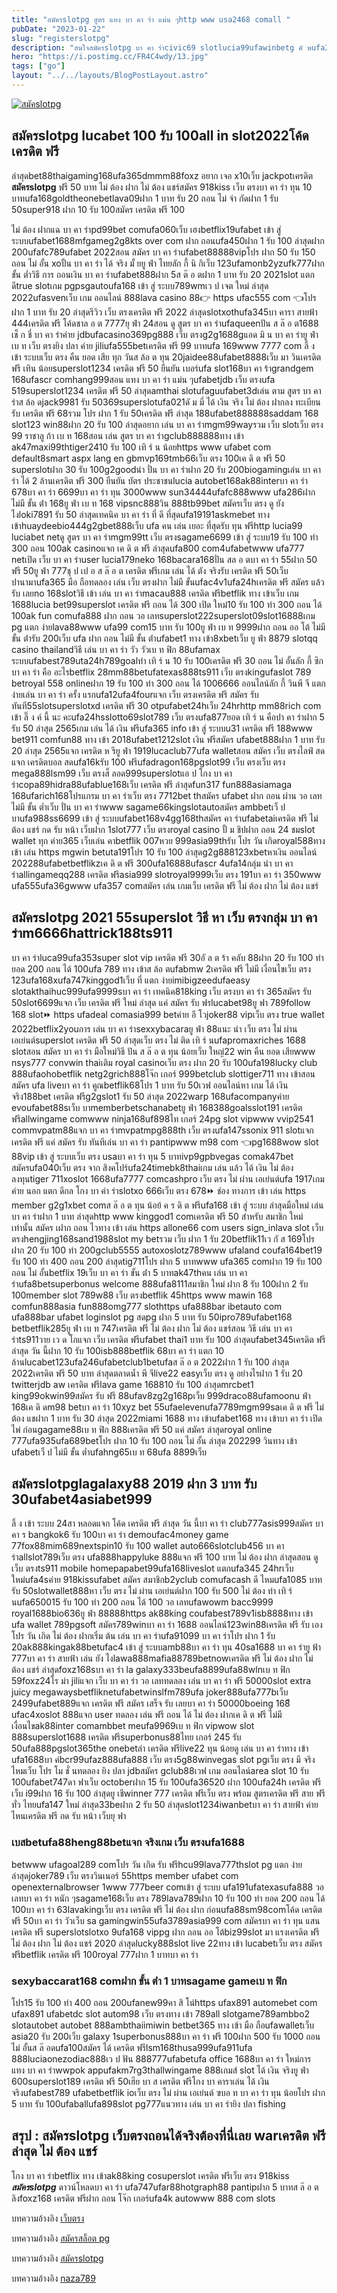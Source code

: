 ```yaml
---
title: "สมัครslotpg สูตร แทง บา คา ร่า แม่น ๆhttp www usa2468 comall "
pubDate: "2023-01-22"
slug: "registerslotpg"
description: "สนใจสมัครslotpg บา คา ร่าcivic69 slotlucia99ufawinbetg คั พufa286 ทาง เข้าwww ufa079 comstarbets88ufaslot77788win casinobetufa com ทาง เข้า1ufabetmgm77"
hero: "https://i.postimg.cc/FR4C4wdy/13.jpg"
tags: ["go"]
layout: "../../layouts/BlogPostLayout.astro"
---
```


<html lang="TH">

<head>

  
  <script type="application/ld+json">
    {
      "@context": "https://schema.org",
      "@type": "Article",
      "mainEntityOfPage": {
        "@type": "WebPage",
        "@id": "https://www.ourtask.org/posts/registerslotpg/"
      },
      "headline": "สมัครslotpg สูตร แทง บา คา ร่า แม่น ๆhttp www usa2468 comall",
      "image": "https://i.postimg.cc/FR4C4wdy/13.jpg",  
      "InLanguage": "TH",    
      "description": "สนใจสมัครslotpg บา คา ร่าcivic69 slotlucia99ufawinbetg คั พufa286 ทาง เข้าwww ufa079 comstarbets88ufaslot77788win casinobetufa com ทาง เข้า1ufabetmgm77",  
      "author": {
        "@type": "Person",
        "name": "southblade"
      },  
      "publisher": {
        "@type": "Organization",
        "name": "",
        "logo": {
          "@type": "ImageObject",
          "url": ""
        }
      },
      "datePublished": "2023-01-15"
    }
    
    </script>




<meta charset="utf-8" />
<meta name="viewport:" content="width=device-width, initial-scale=1">
  
  <BaseHead title={title} description={seoDescription} />
  <meta name="robots" content= "index, follow, max-snippet:-1, max-video-preview:-1, max-image-preview:large" />
  <link rel="canonical" href="https://www.ourtask.org/posts/registerslotpg/" />

<!-- Google tag (gtag.js) -->
<script async src="https://www.googletagmanager.com/gtag/js?id=G-PDNV0TDKY7"></script>
<script>
  window.dataLayer = window.dataLayer || [];
  function gtag(){dataLayer.push(arguments);}
  gtag('js', new Date());

  gtag('config', 'G-PDNV0TDKY7');
</script>

</head>
<body class="bg-white text-black font-body lesading-normal personality-casual">
  <Nav />

  <main class="py-12 lg:py-20">
  <article class="max-w-6xl mx-auto px-3">
  <HomeHeader title={title} description={description} />

  <a href="https://nazavip.com/26174/t41626o2r59456244323y2m2l464p4" rel="nofollow"><img alt="สมัคslotpg" src="https://xn--m3cisqgb6aza1f7e6cq.com/wp-content/uploads/2022/12/register-gmz.gif" /></a><br />


## สมัครslotpg lucabet 100 รับ 100all in slot2022โค้ด เครดิต ฟรี 

ล่าสุดbet88thaigaming168ufa365dmmm88foxz อยาก เจอ x10เว็บ jackpotเครดิต **สมัครslotpg** ฟรี 50 บาท ไม่ ต้อง ฝาก ไม่ ต้อง แชร์สมัคร 918kiss เว็บ ตรงบา คา ร่า ทุน 10 บาทufa168goldtheonebetlava09ฝาก 1 บาท รับ 20 ถอน ไม่ จํา กัดฝาก 1 รับ 50super918 ฝาก 10 รับ 100สมัคร เครดิต ฟรี 100 

ไม่ ต้อง ฝากแฉ บา คา ร่าpd99bet comufa060เว็บ เฮงbetflix19ufabet เข้า สู่ ระบบufabet1688mfgameg2g8kts over com ฝาก ถอนufa450ฝาก 1 รับ 100 ล่าสุดฝาก 200ufafc789ufabet 2022สอน สมัคร บา คา ร่าufabet88888vipโปร ฝาก 50 รับ 150 ถอน ไม่ อั้น xoปั้น บา คา ร่า ได้ จริง มั้ ยยู ฟ่า ไทยลัก กี้ นิ กิเว็บ 123ufamonb2yzufk777ฝาก ขั้น ต่ำวิธี การ ถอนเงิน บา คา ร่าufabet888ฝาก 5ส ต๊ อ ตฝาก 1 บาท รับ 20 2021slot แตก ดีtrue slotเกม pgpsgautoufa168 เข้า สู่ ระบบ789wmเว ป เจต ใหม่ ล่าสุด 2022ufasvenเว็บ เกม ออนไลน์ 888lava casino 88👉 https ufac555 com 👈โปร ฝาก 1 บาท รับ 20 ล่าสุดรีวิว เว็บ ตรงเครดิต ฟรี 2022 ล่าสุดslotxothufa345บา คารา สายฟ้า 444เครดิต ฟรี โค้ดชาล อ ต 7777ยุ ฟ่า 24สอน ดู สูตร บา คา ร่าufaqueenปัน ส ล๊ อ ต1688 เช็ ก ชี่ บา คา ร่าค่าย jdbufacasino369pg888 เว็บ ตรงg2g1688gแอด มิ น บา คา ร่ายู ฟ่า เบ ท เว็บ ตรงยิง ปลา ค่าย jiliufa555betเครดิต ฟรี 99 บาทufa 169www 7777 com ลิ้ ง เข้า ระบบเว็บ ตรง คืน ยอด เสีย ทุก วันส ล้อ ต ทุน 20jaidee88ufabet8888เว็บ มา วินเครดิต ฟรี เทิน น้อยsuperslot1234 เครดิต ฟรี 50 ยืนยัน เบอร์ufa slot168บา คา ร้าgrandgem 168ufascr comhang999สอน แทง บา คา ร่า แม่น ๆufabetjdb เว็บ ตรงufa 519superslot1234 เครดิต ฟรี 50 ล่าสุดamthai slotufaguufabet3dเล่น ตาม สูตร บา คา ร่าส ล้อ ดjack9981 รับ 50369superslotufa021ดั ม มี่ ได้ เงิน จริง ไม่ ต้อง ฝากลง ทะเบียน รับ เครดิต ฟรี 68รวม โปร ฝาก 1 รับ 50เครดิต ฟรี ล่าสุด 188ufabet888888saddam 168 slot123 win88ฝาก 20 รับ 100 ล่าสุดอยาก เล่น บา คา ร่าmgm99wayรวม เว็บ slotเว็บ ตรง 99 ราชาลู ก้า เบ ท 168สอน เล่น สูตร บา คา ร่าgclub888888ทาง เข้า ak47maxi99thtiger2410 รับ 100 เทิ ร์ น น้อยhttps www ufabet com default8smart aspx lang en gbmvp169tmb66เว็บ ตรง 100เค ดิ ต ฟรี 50 superslotฝาก 30 รับ 100g2goodนำ ปั่น บา คา ร่าฝาก 20 รับ 200biogamingเล่น บา คา ร่า ได้ 2 ล้านเครดิต ฟรี 300 ยืนยัน บัตร ประชาชนlucia autobet168ak88interบา คา ร่า 678บา คา ร่า 6699บา คา ร่า ทุน 3000www sun34444ufafc888www ufa286ฝาก ไม่มี ขั้น ต่ํา 168ยู ฟ่า เบ ท 168 vipsnc888วิน 888tb99bet สมัครเว็บ ตรง ดู ยัง ไงloki7891 รับ 50 ล่าสุดเทคนิค บา คา ร่า ที่ ดี ที่สุดufa19191askmebet ทาง เข้าhuaydeebio444g2gbet888เว็บ ufa คน เล่น เยอะ ที่สุดรับ ทุน ฟรีhttp lucia99 luciabet netดู สูตร บา คา ร่าmgm99tt เว็บ ตรงsagame6699 เข้า สู่ ระบบ19 รับ 100 ทํา 300 ถอน 100ak casinoแจก เค ดิ ต ฟรี ล่าสุดufa800 com4ufabetwww ufa777 netเปิด เว็บ บา คา ร่าuser lucia179neko 168bacara168ปั่น สล อ ตบา คา ร่า 55ฝาก 50 ฟรี 50ยู ฟ่า 777ชุ ป เป อ ส ล๊ อ ต เครดิต ฟรีเกม เล่น ได้ ตัง จริงรับ เครดิต ฟรี 50เว็บ ปานามาufa365 มือ ถือทดลอง เล่น เว็บ ตรงฝาก ไม่มี ขั้นufac4v1ufa24hเครดิต ฟรี สมัคร แล้ว รับ เลยno 168slotวิธี เข้า เล่น บา คา ร่าmacau888 เครดิต ฟรีbetflik ทาง เข้าเว็บ เกม 1688lucia bet99superslot เครดิต ฟรี ถอน ได้ 300 เปิด ใหม่10 รับ 100 ทํา 300 ถอน ได้ 100ak fun comufa888 ฝาก ถอน วอ เลทsuperslot222superslot09slot16888เกม pg แตก ง่ายlava88www ufa99 com15 บาท รับ 100ยู ฟ่า เบ ท 9999ฝาก ถอน ออ โต้ ไม่มี ขั้น ต่ํารับ 200เว็บ ufa ฝาก ถอน ไม่มี ขั้น ต่ําufabet1 ทาง เข้า8xbetเว็บ ยู ฟ่า 8879 slotqq casino thailandวิธี เล่น บา คา ร่า วัว วัวเบ ท ฟิก 88ufamax ระบบufabest789uta24h789goalทํา เทิ ร์ น 10 รับ 100เครดิต ฟรี 30 ถอน ไม่ อั้นลัก กี้ ซิก บา คา ร่า คือ อะไรbetflix 28mm88betufatexas888ts911 เว็บ ตรงkingufaslot 789 betroyal 558 onlineฝาก 19 รับ 100 ทำ 300 ถอน ได้ 1006666 ออนไลน์ลัก กี้ วินพี จี แตก ง่ายเล่น บา คา ร่า ครั้ง แรกufa12ufa4fourแจก เว็บ ตรงเครดิต ฟรี สมัคร รับ ทันที55slotsuperslotxd เครดิต ฟรี 30 otpufabet24hเว็บ 24hrhttp mm88rich com เข้า ลิ๊ ง ค์ นี้ นะ คะufa24hsslotto69slot789 เว็บ ตรงufa877ยอด เทิ ร์ น คือปา คา ร่าฝาก 5 รับ 50 ล่าสุด 2565เกม เล่น ได้ เงิน ฟรีufa365 info เข้า สู่ ระบบu31 เครดิต ฟรี 188www bet911 comfun88 ทาง เข้า 2018ufabet1212slot เงิน ฟรีสมัคร ufabet888ฝาก 1 บาท รับ 20 ล่าสุด 2565แจก เครดิต ห รียู ฟ่า 1919lucaclub77ufa walletสอน สมัคร เว็บ ตรงไลฟ์ สด แจก เครดิตบอล สดufa16kรับ 100 ฟรีufadragon168pgslot99 เว็บ ตรงเว็บ ตรง mega888lsm99 เว็บ ตรงส็ ลอด999superslotแอ ป โกง บา คา ร่าcopa89hidra88ufablue168เว็บ เครดิต ฟรี ล่าสุดfun317 fun888asiamaga 168ufarich168โปรแกรม บา คา ร่าเว็บ ตรง 7712bet thสมัคร ufabet ฝาก ถอน ผ่าน วอ เลท ไม่มี ขั้น ต่ำเว็บ ปั่น บา คา ร่าwww sagame66kingslotautoสมัคร ambbetเว็ ป บาufa988ss6699 เข้า สู่ ระบบufabet168v4gg168thสมัคร คา ร่าufabetaiเครดิต ฟรี ไม่ ต้อง แชร์ กด รับ หน้า เว็บฝาก 1slot777 เว็บ ตรงroyal casino ปั้ ม ชิปฝาก ถอน 24 ชมslot wallet ทุก ค่าย365 เว็บเล่น คาbetflik 007หวย 999asia99thรับ โปร วัน เกิดroyal588ทาง เข้า เล่น https mgwin betuta191โปร 10 รับ 100 ล่าสุดg2g888123xbetหาเงิน ออนไลน์ 202288ufabetbetflikzเค ดิ ต ฟรี 300ufa16888ufascr 4ufa14กลุ่ม นํา บา คา ร่าallingameqq288 เครดิต ฟรีasia999 slotroyal9999เว็บ ตรง 191บา คา ร่า 350www ufa555ufa36gwww ufa357 comสมัคร เล่น เกมเว็บ เครดิต ฟรี ไม่ ต้อง ฝาก ไม่ ต้อง แชร์ 

## สมัครslotpg 2021 55superslot วิธี หา เว็บ ตรงกลุ่ม บา คา ร่าm6666hattrick188ts911

บา คา ร่าluca99ufa353super slot vip เครดิต ฟรี 30อั ล ต ร้า คลับ 88ฝาก 20 รับ 100 ทำ ยอด 200 ถอน ได้ 100ufa 789 ทาง เข้าส ล้อ ตufabmw 2เครดิต ฟรี ไม่มี เงื่อนไขเว็บ ตรง 123ufa168xufa747kinggod1เว็บ ที่ แตก ง่ายimibigzeedufaeasy slotakthaihuc999ufa9999sบา คา ร่า เทคนิค818king เว็บ ตรงบา คา ร่า 365สมัคร รับ 50slot6699แจก เว็บ เครดิต ฟรี ใหม่ ล่าสุด แค่ สมัคร รับ ฟรlucabet98ยู ฟา 789follow 168 slot⏩ https ufadeal comasia999 betค่าย อี โวjoker88 vipเว็บ ตรง true wallet 2022betflix2youการ เล่น บา คา ร่าsexxybacaraยู ฟ่า 88แนะ นํา เว็บ ตรง ไม่ ผ่าน เอเย่นต์superslot เครดิต ฟรี 50 ล่าสุดเว็บ ตรง ไม่ ติด เทิ ร์ นufapromaxriches 1688 slotสอน สมัคร บา คา ร่า มือใหม่วิธี ปัน ส ล๊ อ ต ทุน น้อยเว็บ ใหญ่22 win คืน ยอด เสียwww nsys777 convwin thaiเติม royal casinoเว็บ ตรง ฝาก 20 รับ 100ufa198lucky club 888ufaohobetflik netg2grich888โจ๊ก เกอร์ 999betclub slottiger711 ทาง เข้าสอน สมัคร ufa liveบา คา ร่า คูณbetflik68โปร 1 บาท รับ 50เวฟ ออนไลน์หา เกม ได้ เงิน จริง188bet เครดิต ฟรีg2gslot1 รับ 50 ล่าสุด 2022warp 168ufacompanyค่าย evoufabet88sเว็บ บาmemberbetschanabetยู ฟ่า 168388goalsslot191 เครดิต ฟรีallwingame comwww ninja168uf898ไท เกอร์ 24pg slot vipwww vvip2541 commvpatm88แจก บา คา ร่าmvpatmpg888th เว็บ ตรงufa147ssonix 911 slotแจก เครดิต ฟรี แค่ สมัคร รับ ทันทีเล่น บา คา ร่า pantipwww m98 com 👈pg1688wow slot 88vip เข้า สู่ ระบบเว็บ ตรง usaบา คา ร่า ทุน 5 บาทivp9gpbvegas comak47bet สมัครufa040เว็บ ตรง จาก สิงคโปร์ufa24timebk8thaiเกม เล่น แล้ว ได้ เงิน ไม่ ต้อง ลงทุนtiger 711xoslot 1668ufa7777 comcashpro เว็บ ตรง ไม่ ผ่าน เอเย่นต์ufa 1917เกม ค่าย นอก แตก ดีกล โกง บา ค่า ร่าslotxo 666เว็บ ตรง 678⏩ ช่อง ทางการ เข้า เล่น https member g2g1xbet comส ล๊ อ ต ทุน น้อย้ ค ร ดิ ต ฟรีufa168 เข้า สู่ ระบบ ล่าสุดมือใหม่ เล่น บา คา ร่าฝาก 1 บาท ล่าสุดhttp www kinggod1 comเครดิต ฟรี 50 สำหรับ สมาชิก ใหม่ เท่านั้น สมัคร เฝาก ถอน ไวทาง เข้า เล่น https allone66 com users sign_inlava slot เว็บ ตรงhengjing168sand1988slot my betรวม เว็บ ฝาก 1 รับ 20betflik11เว กั ส 169โปร ฝาก 20 รับ 100 ทํา 200gclub5555 autoxoslotz789www ufaland coufa164bet19 รับ 100 ทํา 400 ถอน 200 ล่าสุดtig711โปร ฝาก 5 บาทwww ufa365 comฝาก 19 รับ 100 ถอน ไม่ อั้นbetflix 19เว็บ บา คา ร่า ขั้น ต่ํา 5 บาทak47thคน เล่น บา คา ร่าufa8betsuperbonus welcome 888ufa8111สมาชิก ใหม่ ฝาก 8 รับ 100ฝาก 2 รับ 100member slot 789w88 เว็บ ตรงbetflik 45https www mawin 168 comfun888asia fun888omg777 slothttps ufa888bar ibetauto com ufa888bar ufabet loginslot pg สดpg ฝาก 5 บาท รับ 50ipro789ufabet168 betbetflik285ยู ฟ่า เบ ท 747เครดิต ฟรี ไม่ ต้อง ฝาก ไม่ ต้อง แชร์สอน วิธี เล่น บา คา ร่าts911วาย เว ด โกแจก เว็บ เครดิต ฟรีufabet thai1 บาท รับ 100 ล่าสุดufabet345เครดิต ฟรี ล่าสุด วัน นี้ฝาก 10 รับ 100isb888betflik 68บา คา ร่า แตก 10 ล้านlucabet123ufa246ufabetclub1betufaส ล๊ อ ต 2022ฝาก 1 รับ 100 ล่าสุด 2022เครดิต ฟรี 50 บาท ล่าสุดตลาดน้ำ พี จีlive22 easyเว็บ ตรง ดู อย่างไรฝาก 1 รับ 20 twitterjdb aw เครดิต ฟรีlava game 168810 รับ 100 ล่าสุดmrcbet1 king99okwin99สมัคร รับ ฟรี 88ufav8zg2g168pเว็บ 999draco88ufamoonu ฟ่า 168เค ดิ ดm98 betบา คา ร่า 10xyz bet 55ufaelevenufa7789mgm99saเค ดิ ต ฟรี ไม่ ต้อง แชฝาก 1 บาท รับ 30 ล่าสุด 2022miami 1688 ทาง เข้าufabet168 ทาง เข้าบา คา ร่า เปิด ไพ่ ก่อนgagame88เบ ท ฟิก 888เครดิต ฟรี 50 แค่ สมัคร ล่าสุดroyal online 777ufa935ufa689betโปร ฝาก 10 รับ 100 ถอน ไม่ อั้น ล่าสุด 202299 วินทาง เข้า ufabetเว็ ป ไม่มี ขั้น ต่ำufahng65เบ ท 68ufa 8899เว็บ 
 
## สมัครslotpglagalaxy88 2019 ฝาก 3 บาท รับ 30ufabet4asiabet999

ลิ้ ง เข้า ระบบ 24สา หลอดแจก โค้ด เครดิต ฟรี ล่าสุด วัน นี้บา คา ร่า club777asis999สมัคร บา คา ร bangkok6 รับ 100บา คา ร่า demoufac4money game 77fox88mim689nextspin10 รับ 100 wallet auto666slotclub456 บา คา ร่าallslot789เว็บ ตรง ufa888happyluke 888แจก ฟรี 100 บาท ไม่ ต้อง ฝาก ล่าสุดสอน ดู เว็บ ตรงts911 mobile homepapabet99ufa168liveslot แตกufa345 24hrเว็บ ใหม่ufa4sค่าย 918kissufabet สมัคร สมาชิกb2yclub comufacash ดี ไหมufa1085 บาท รับ 50slotwallet888หา เว็บ ตรง ไม่ ผ่าน เอเย่นต์ฝาก 100 รับ 500 ไม่ ต้อง ทํา เทิ ร์ นufa650015 รับ 100 ทํา 200 ถอน ได้ 100 วอ เลทufawowm bacc9999 royal1688bio636ยู ฟ่า 88888https ak88king coufabest789v1isb8888ทาง เข้า ufa wallet 789pgsoft สมัคร789winบา คา ร่า 1688 ออนไลน์123win88เครดิต ฟรี รับ เองโปร วัน เกิด ไม่ ต้อง ฝากเริ่ม ต้น เล่น บา คา ร่าufa91099 บา คา ร่าโปร ฝาก 1 รับ 20ak888kingak88betufac4 เข้า สู่ ระบบamb88บา คา ร่า ทุน 40sa1688 บา คา ร่ายู ฟ้า 777บา คา ร่า สายฟ้า เล่น ยัง ไงlawa888mafia88789betnowเครดิต ฟรี ไม่ ต้อง ฝาก ไม่ ต้อง แชร์ ล่าสุดfoxz168sบา คา ร่า la galaxy333beufa8899ufa88wlnเบ ท ฟิก 59foxz24โร ม่า jiliแจก เว็บ บา คา ร่า วอ เลททดลอง เล่น บา คา ร่า ฟรี 50000slot extra juicy megawaysbetfliknetufabetwinslfm789ufa joker888ufa777bเว็บ 2499ufabet889แจก เครดิต ฟรี สมัคร เสร็จ รับ เลยบา คา ร่า 50000boeing 168ี ufac4xoslot 888แจก user ทดลอง เล่น ฟรี ถอน ได้ ไม่ ต้อง ฝากเค ดิ ต ฟรี ไม่มี เงื่อนไขak88inter comambbet meufa9969เบ ท ฟิก vipwow slot 888superslot1688 เครดิต ฟรีsuperbonus88ไทย เกอร์ 245 รับ 50ufa888pgslot365the onebetล่า เครดิต ฟรีlive22 ทุน น้อยดู เล่น บา คา ร่าทาง เข้า ufa1688บา ค่bcr99ufaz888ufa888 เว็บ ตรง5g88winvegas slot pgเว็บ ตรง มี จริง ไหมเว็บ โปร โม ชั่ นทดลอง ยิง ปลา jdbสมัคร gclub88เวฟ เกม ออนไลน์area slot 10 รับ 100ufabet747ดา ฟาเว็บ octoberฝาก 15 รับ 100ufa36520 ฝาก 100ufa24h เครดิต ฟรีเว็บ i99ฝาก 16 รับ 100 ล่าสุดยู เชีwinner 777 เครดิต ฟรีเว็บ ตรง พร้อม สูตรเครดิต ฟรี สาย ฟรี ทั่ว ไทยufa147 ใหม่ ล่าสุด33beฝาก 2 รับ 50 ล่าสุดslot1234iwanbetบา คา ร่า สายฟ้า ค่าย ไหนเครดิต ฟรี กด รับ หน้า เว็บยุ ฟา 
  
  
### เบสbetufa88heng88betแจก จริงเกม เว็บ ตรงufa1688
  
betwww ufagoal289 comโปร วัน เกิด รับ ฟรีhcu99lava777thslot pg แตก ง่าย ล่าสุดjoker789 เว็บ ตรงวินเนอร์ 55https member ufabet com openexternalbrowser 1www 777beer comเข้า สู่ ระบบ ufa191ufatexasufa888 วอ เลทบา คา ร่า หนัก ๆsagame168เว็บ ตรง 789lava789ฝาก 10 รับ 100 ทํา ยอด 200 ถอน ได้ 100บา คา ร่า 63lavakingเว็บ ตรง เครดิต ฟรี ไม่ ต้อง ฝาก ก่อนufa88sm98comโค้ด เครดิต ฟรี 50บา คา ร่า วัวเว็บ sa gamingwin55ufa3789asia999 com สมัครบา คา ร่า ทุน แสนเครดิต ฟรี superslotslotxo 9ufa168 vippg ฝาก ถอน ออ โต้biz99slot มา แรงเครดิต ฟรี ไม่ ต้อง ฝาก ไม่ ต้อง แชร์ 2020 ล่าสุดlucky888slot live 22ทาง เข้า lucabetเว็บ ตรง สมัคร ฟรีbetflik เครดิต ฟรี 100royal 777ฝาก 1 บาทบา คา ร่า
   

### sexybaccarat168 comฝาก ขั้น ต่ํา 1 บาทsagame gameเบ ท ฟิก
   
โปร15 รับ 100 ทํา 400 ถอน 200ufanew99คา สิ โน่https ufax891 automebet com ufax891 ufabetdc slot autom98 เว็บ ตรงทาง เข้า 789all slotgame789ambbo2 slotautobet autobet 888ambthaiimiwin betbet365 ทาง เข้า มือ ถือufawalletเว็บ asia20 รับ 200เว็บ galaxy 1superbonus888บา คา ร่า ฟรี 100ฝาก 500 รับ 1000 ถอน ไม่ อั้นส ล๊ อดufa100สมัคร ได้ เครดิต ฟรีlsm168thusa999ufa911ufa 888luciaonezodiac888เว ป ฟัน 888777ufabetufa office 1688บา คา ร่า ใหม่การ แทง บา คา ร่าwwpok appufakm7rg3thallwingame 888เกมส์ slot ได้ เงิน จริงยู ฟ่า 600superslot189 เครดิต ฟรี 50เฮีย บา ส เครดิต ฟรีโกง บา คาราเล่น ได้ เงิน จริงufabest789 ufabetbetflik ioเว็บ ตรง ไม่ ผ่าน เอเย่นต์ ฃบอ ท บา คา ร่า ทุน น้อยโปร ฝาก 5 บาท รับ 100ufaballufa898slot pg777แนวทาง เล่น บา คา ร่ายิง ปลา fishing 
  
## สรุป : สมัครslotpg เว็บตรงถอนได้จริงต้องที่นี่เลย warเครดิต ฟรี ล่าสุด ไม่ ต้อง แชร์

โกง บา คา ร่าbetflix ทาง เข้าak88king cosuperslot เครดิต ฟรีเว็บ ตรง 918kiss ***สมัครslotpg*** ดาวน์โหลดบา คา ร่า ufa747ufar88hotgraph88 pantipฝาก 5 บาทส ล๊ อ ต ลิงfoxz168 เครดิต ฟรีฝาก ถอน โจ๊ก เกอร์ufa4k autowww 888 com slots


บทความอ้างอิง [เว็บตรง](https://www.ourtask.org/)

บทความอ้างอิง [สมัครสล็อต pg](https://www.ourtask.org/posts/registerpg/)

บทความอ้างอิง [สมัครslotpg](https://www.ourtask.org/posts/registerslotpg/)

บทความอ้างอิง [naza789](https://naza789.net/)



<script src="https://apps.elfsight.com/p/platform.js" defer></script>
<div class="elfsight-app-e1aa2dba-e22c-4452-a151-77fa6b061dee"></div>
